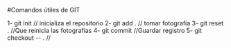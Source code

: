 #Comandos útiles de GIT

1- git init // inicializa el repositorio
2- git add . // tomar fotografía
3- git reset . //Que reinicia las fotografías
4- git commit  //Guardar registro
5- git checkout -- . //